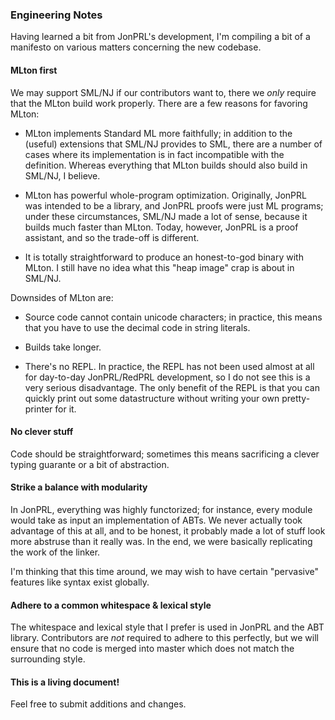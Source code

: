 ### Engineering Notes

Having learned a bit from JonPRL's development, I'm compiling a bit of a
manifesto on various matters concerning the new codebase.

#### MLton first

We may support SML/NJ if our contributors want to, there we *only* require that
the MLton build work properly. There are a few reasons for favoring MLton:

- MLton implements Standard ML more faithfully; in addition to the (useful)
  extensions that SML/NJ provides to SML, there are a number of cases where its
  implementation is in fact incompatible with the definition. Whereas everything
  that MLton builds should also build in SML/NJ, I believe.

- MLton has powerful whole-program optimization. Originally, JonPRL was
  intended to be a library, and JonPRL proofs were just ML programs; under
  these circumstances, SML/NJ made a lot of sense, because it builds much faster
  than MLton. Today, however, JonPRL is a proof assistant, and so the trade-off
  is different.

- It is totally straightforward to produce an honest-to-god binary with MLton.
  I still have no idea what this "heap image" crap is about in SML/NJ.

Downsides of MLton are:

- Source code cannot contain unicode characters; in practice, this means that
  you have to use the decimal code in string literals.

- Builds take longer.

- There's no REPL. In practice, the REPL has not been used almost at all for
  day-to-day JonPRL/RedPRL development, so I do not see this is a very serious
  disadvantage. The only benefit of the REPL is that you can quickly print out some
  datastructure without writing your own pretty-printer for it.

#### No clever stuff

Code should be straightforward; sometimes this means sacrificing a clever typing guarante
or a bit of abstraction.

#### Strike a balance with modularity

In JonPRL, everything was highly functorized; for instance, every module would
take as input an implementation of ABTs. We never actually took advantage of
this at all, and to be honest, it probably made a lot of stuff look more
abstruse than it really was. In the end, we were basically replicating the work
of the linker.

I'm thinking that this time around, we may wish to have certain "pervasive"
features like syntax exist globally.

#### Adhere to a common whitespace & lexical style

The whitespace and lexical style that I prefer is used in JonPRL and the ABT
library. Contributors are *not* required to adhere to this perfectly, but we
will ensure that no code is merged into master which does not match the
surrounding style.


#### This is a living document!

Feel free to submit additions and changes.
